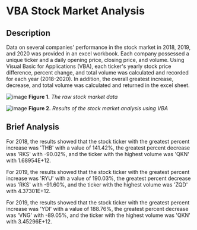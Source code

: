# VBA Stock Market Analysis

## Description
Data on several companies' performance in the stock market in 2018, 2019, and 2020 was provided in an excel workbook. Each company possessed a unique ticker and a daily opening price, closing price, and volume. Using Visual Basic for Applications (VBA), each ticker's yearly stock price difference, percent change, and total volume was calculated and recorded for each year (2018-2020). In addition, the overall greatest increase, decrease, and total volume was calculated and returned in the excel sheet.

![image](https://github.com/nicholaishaw/VBA-challenge/assets/135463220/b18b6299-fc31-48b8-aa7d-a0be63e77e3b)
**Figure 1.** *The raw stock market data*

![image](https://github.com/nicholaishaw/VBA-challenge/assets/135463220/378fb666-b801-480b-9179-fb827fc9263a)
**Figure 2.** *Results of the stock market analysis using VBA*

## Brief Analysis
For 2018, the results showed that the stock ticker with the greatest percent increase was 'THB' with a value of 141.42%, the greatest percent decrease was 'RKS' with -90.02%, and the ticker with the highest volume was 'QKN' with 1.68954E+12.

For 2019, the results showed that the stock ticker with the greatest percent increase was 'RYU' with a value of 190.03%, the greatest percent decrease was 'RKS' with -91.60%, and the ticker with the highest volume was 'ZQD' with 4.37301E+12.

For 2019, the results showed that the stock ticker with the greatest percent increase was 'YDI' with a value of 188.76%, the greatest percent decrease was 'VNG' with -89.05%, and the ticker with the highest volume was 'QKN' with 3.45296E+12.
